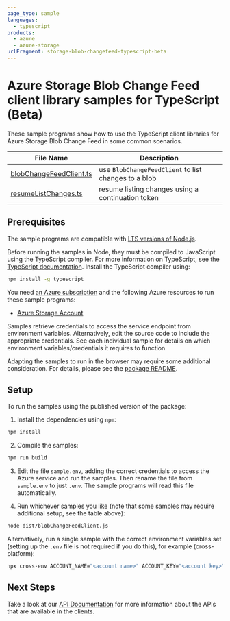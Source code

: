 ```yaml
---
page_type: sample
languages:
  - typescript
products:
  - azure
  - azure-storage
urlFragment: storage-blob-changefeed-typescript-beta
---
```


# Azure Storage Blob Change Feed client library samples for TypeScript (Beta)

These sample programs show how to use the TypeScript client libraries for Azure Storage Blob Change Feed in some common scenarios.

| **File Name**                                   | **Description**                                      |
| ----------------------------------------------- | ---------------------------------------------------- |
| [blobChangeFeedClient.ts][blobchangefeedclient] | use `BlobChangeFeedClient` to list changes to a blob |
| [resumeListChanges.ts][resumelistchanges]       | resume listing changes using a continuation token    |

## Prerequisites

The sample programs are compatible with [LTS versions of Node.js](https://github.com/nodejs/release#release-schedule).

Before running the samples in Node, they must be compiled to JavaScript using the TypeScript compiler. For more information on TypeScript, see the [TypeScript documentation][typescript]. Install the TypeScript compiler using:

```bash
npm install -g typescript
```

You need [an Azure subscription][freesub] and the following Azure resources to run these sample programs:

- [Azure Storage Account][createinstance_azurestorageaccount]

Samples retrieve credentials to access the service endpoint from environment variables. Alternatively, edit the source code to include the appropriate credentials. See each individual sample for details on which environment variables/credentials it requires to function.

Adapting the samples to run in the browser may require some additional consideration. For details, please see the [package README][package].

## Setup

To run the samples using the published version of the package:

1. Install the dependencies using `npm`:

```bash
npm install
```

2. Compile the samples:

```bash
npm run build
```

3. Edit the file `sample.env`, adding the correct credentials to access the Azure service and run the samples. Then rename the file from `sample.env` to just `.env`. The sample programs will read this file automatically.

4. Run whichever samples you like (note that some samples may require additional setup, see the table above):

```bash
node dist/blobChangeFeedClient.js
```

Alternatively, run a single sample with the correct environment variables set (setting up the `.env` file is not required if you do this), for example (cross-platform):

```bash
npx cross-env ACCOUNT_NAME="<account name>" ACCOUNT_KEY="<account key>" node dist/blobChangeFeedClient.js
```

## Next Steps

Take a look at our [API Documentation][apiref] for more information about the APIs that are available in the clients.

[blobchangefeedclient]: https://github.com/Azure/azure-sdk-for-js/blob/main/sdk/storage/storage-blob-changefeed/samples/v12-beta/typescript/src/blobChangeFeedClient.ts
[resumelistchanges]: https://github.com/Azure/azure-sdk-for-js/blob/main/sdk/storage/storage-blob-changefeed/samples/v12-beta/typescript/src/resumeListChanges.ts
[apiref]: https://docs.microsoft.com/javascript/api/@azure/storage-blob-changefeed
[freesub]: https://azure.microsoft.com/free/
[createinstance_azurestorageaccount]: https://docs.microsoft.com/azure/storage/common/storage-account-overview
[package]: https://github.com/Azure/azure-sdk-for-js/tree/main/sdk/storage/storage-blob-changefeed/README.md
[typescript]: https://www.typescriptlang.org/docs/home.html